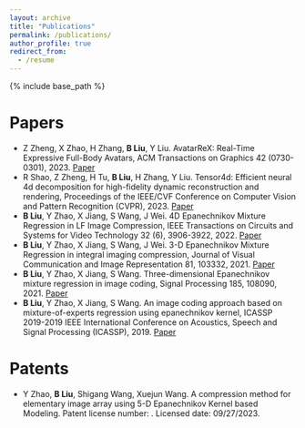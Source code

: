 ```yaml
---
layout: archive
title: "Publications"
permalink: /publications/
author_profile: true
redirect_from:
  - /resume
---
```



{% include base_path %}

Papers
======
* Z Zheng, X Zhao, H Zhang, **B Liu**, Y Liu. AvatarReX: Real-Time Expressive Full-Body Avatars, ACM Transactions on Graphics 42 (0730-0301), 2023. [Paper](https://dl.acm.org/doi/10.1145/3592101)
* R Shao, Z Zheng, H Tu, **B Liu**, H Zhang, Y Liu. Tensor4d: Efficient neural 4d decomposition for high-fidelity dynamic reconstruction and rendering, Proceedings of the IEEE/CVF Conference on Computer Vision and Pattern Recognition (CVPR), 2023. [Paper](http://openaccess.thecvf.com/content/CVPR2023/papers/Shao_Tensor4D_Efficient_Neural_4D_Decomposition_for_High-Fidelity_Dynamic_Reconstruction_and_CVPR_2023_paper.pdf)
* **B Liu**, Y Zhao, X Jiang, S Wang, J Wei. 4D Epanechnikov Mixture Regression in LF Image Compression, IEEE Transactions on Circuits and Systems for Video Technology 32 (6), 3906-3922, 2022. [Paper](https://ieeexplore.ieee.org/iel7/76/4358651/09513313.pdf)
* **B Liu**, Y Zhao, X Jiang, S Wang, J Wei. 3-D Epanechnikov Mixture Regression in integral imaging compression, Journal of Visual Communication and Image Representation 81, 103332, 2021. [Paper](https://www.sciencedirect.com/science/article/pii/S1047320321002170)
* **B Liu**, Y Zhao, X Jiang, S Wang. Three-dimensional Epanechnikov mixture regression in image coding, Signal Processing 185, 108090, 2021. [Paper](https://www.sciencedirect.com/science/article/pii/S0165168421001286)
* **B Liu**, Y Zhao, X Jiang, S Wang. An image coding approach based on mixture-of-experts regression using epanechnikov kernel, ICASSP 2019-2019 IEEE International Conference on Acoustics, Speech and Signal Processing (ICASSP), 2019. [Paper](https://ieeexplore.ieee.org/abstract/document/8682374)



Patents
======
* Y Zhao, **B Liu**, Shigang Wang, Xuejun Wang. A compression method for elementary image array using 5-D Epanechnikov Kernel based Modeling. Patent license number: . Licensed date: 09/27/2023. 